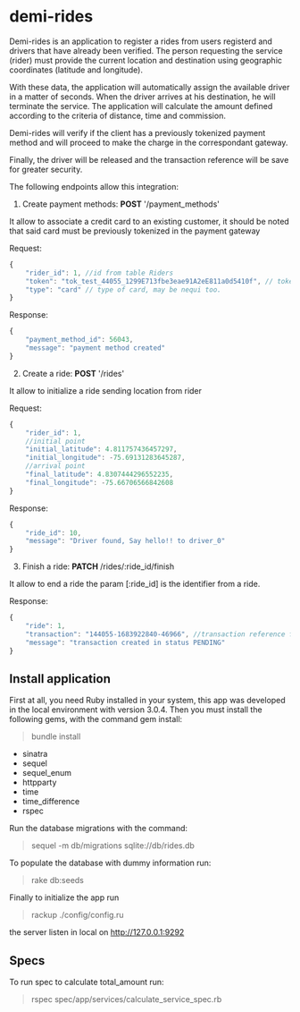 # demi-rides

Demi-rides is an application to register a rides from users registerd and drivers that
have already been verified. The person requesting the service (rider) must provide the current
location and destination using geographic coordinates (latitude and longitude).

With these data, the application will automatically assign the available driver in a matter of
seconds. When the driver arrives at his destination, he will terminate the service.
The application will calculate the amount defined according to the criteria of distance, time and
commission.

Demi-rides will verify if the client has a previously tokenized payment method and will proceed
to make the charge in the correspondant gateway.

Finally, the driver will be released and the transaction reference will be save for greater security.

The following endpoints allow this integration:

1. Create payment methods: **POST** '/payment_methods'

It allow to associate a credit card to an existing customer, it should be noted that said card
must be previously tokenized in the payment gateway

Request:

```js
{
    "rider_id": 1, //id from table Riders
    "token": "tok_test_44055_1299E713fbe3eae91A2eE811a0d5410f", // token from credit card
    "type": "card" // type of card, may be nequi too.
}
```

Response:

```js
{
    "payment_method_id": 56043,
    "message": "payment method created"
}
```

2. Create a ride: **POST** '/rides'

It allow to initialize a ride sending location from rider

Request:

```js
{
    "rider_id": 1,
    //initial point
    "initial_latitude": 4.811757436457297,
    "initial_longitude": -75.69131283645287,
    //arrival point
    "final_latitude": 4.8307444296552235,
    "final_longitude": -75.66706566842608
}
```

Response:

```js
{
    "ride_id": 10,
    "message": "Driver found, Say hello!! to driver_0"
}
```

3. Finish a ride: **PATCH** /rides/:ride_id/finish

It allow to end a ride the param [:ride_id] is the identifier from a ride.

Response:

```js
{
    "ride": 1,
    "transaction": "144055-1683922840-46966", //transaction reference from payment bridge
    "message": "transaction created in status PENDING"
}
```

## Install application

First at all, you need Ruby installed in your system, this app was developed in the local
environment with version 3.0.4. Then you must install the following gems, with the command
gem install:

  > bundle install

- sinatra
- sequel
- sequel_enum
- httpparty
- time
- time_difference
- rspec

Run the database migrations with the command:
  > sequel -m db/migrations sqlite://db/rides.db

To populate the database with dummy information run:
  > rake db:seeds

Finally to initialize the app run
  > rackup ./config/config.ru

the server listen in local on <http://127.0.0.1:9292>

## Specs

To run spec to calculate total_amount run:
  > rspec spec/app/services/calculate_service_spec.rb
